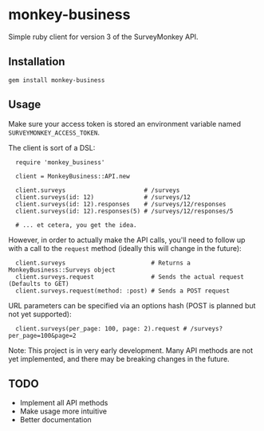 # monkey-business
Simple ruby client for version 3 of the SurveyMonkey API.

## Installation

```
gem install monkey-business
```

## Usage

Make sure your access token is stored an environment variable named `SURVEYMONKEY_ACCESS_TOKEN`.

The client is sort of a DSL:

```
  require 'monkey_business'

  client = MonkeyBusiness::API.new

  client.surveys                      # /surveys
  client.surveys(id: 12)              # /surveys/12
  client.surveys(id: 12).responses    # /surveys/12/responses
  client.surveys(id: 12).responses(5) # /surveys/12/responses/5

  # ... et cetera, you get the idea.
```

However, in order to actually make the API calls, you'll need to follow up with a call to the `request` method (ideally this will change in the future):

```
  client.surveys                        # Returns a MonkeyBusiness::Surveys object
  client.surveys.request                # Sends the actual request (Defaults to GET)
  client.surveys.request(method: :post) # Sends a POST request
```

URL parameters can be specified via an options hash (POST is planned but not yet supported):

```
  client.surveys(per_page: 100, page: 2).request # /surveys?per_page=100&page=2
```


Note: This project is in very early development. Many API methods are not yet implemented, and there may be breaking changes in the future.

## TODO

  * Implement all API methods
  * Make usage more intuitive
  * Better documentation
